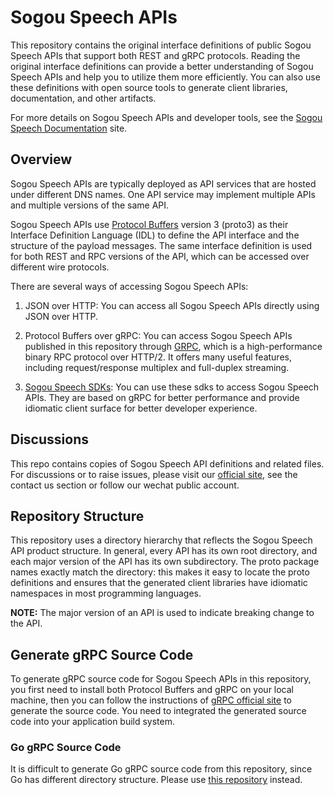 # Sogou Speech APIs

This repository contains the original interface definitions of public
Sogou Speech APIs that support both REST and gRPC protocols. Reading the
original interface definitions can provide a better understanding of
Sogou Speech APIs and help you to utilize them more efficiently. You can also
use these definitions with open source tools to generate client
libraries, documentation, and other artifacts.

For more details on Sogou Speech APIs and developer tools, see the [Sogou Speech Documentation](https://zhiyin.sogou.com/docs/) site.

## Overview

Sogou Speech APIs are typically deployed as API services that are hosted
under different DNS names. One API service may implement multiple APIs
and multiple versions of the same API.

Sogou Speech APIs use [Protocol Buffers](https://github.com/google/protobuf)
version 3 (proto3) as their Interface Definition Language (IDL) to
define the API interface and the structure of the payload messages. The
same interface definition is used for both REST and RPC versions of the
API, which can be accessed over different wire protocols.

There are several ways of accessing Sogou Speech APIs:

1.  JSON over HTTP: You can access all Sogou Speech APIs directly using JSON
over HTTP.

2.  Protocol Buffers over gRPC: You can access Sogou Speech APIs published
in this repository through [GRPC](https://github.com/grpc), which is
a high-performance binary RPC protocol over HTTP/2. It offers many
useful features, including request/response multiplex and full-duplex
streaming.

3.  [Sogou Speech SDKs](https://zhiyin.sogou.com):
You can use these sdks to access Sogou Speech APIs. They are based
on gRPC for better performance and provide idiomatic client surface for
better developer experience.

## Discussions

This repo contains copies of Sogou Speech API definitions and related files.  For
discussions or to raise issues, please visit our [official site](https://zhiyin.sogou.com/),
see the contact us section or follow our wechat public account.

## Repository Structure

This repository uses a directory hierarchy that reflects the Sogou Speech
API product structure. In general, every API has its own root
directory, and each major version of the API has its own subdirectory.
The proto package names exactly match the directory: this makes it
easy to locate the proto definitions and ensures that the generated
client libraries have idiomatic namespaces in most programming
languages.

**NOTE:** The major version of an API is used to indicate breaking
change to the API.

## Generate gRPC Source Code

To generate gRPC source code for Sogou Speech APIs in this repository, you
first need to install both Protocol Buffers and gRPC on your local
machine, then you can follow the instructions of [gRPC official site](https://grpc.io/docs/) to generate the
source code. You need to integrated the generated source code into
your application build system.

### Go gRPC Source Code
It is difficult to generate Go gRPC source code from this repository,
since Go has different directory structure.
Please use [this repository](https://github.com/sogouspeech/go-genproto) instead.
